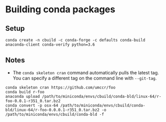 # Building conda packages

## Setup

```
conda create -n cbuild -c conda-forge -c defaults conda-build anaconda-client conda-verify python=3.6
```

## Notes

* The `conda skeleton cran` command automatically pulls the latest tag. You can specify a different
  tag on the command line with `--git-tag`.

```
conda skeleton cran https://github.com/umccr/foo
conda build r-foo
anaconda upload /path/to/miniconda/envs/cbuild/conda-bld/linux-64/r-foo-0.0.1-r351_0.tar.bz2
conda convert -p osx-64 /path/to/miniconda/envs/cbuild/conda-bld/linux-64/r-foo-0.0.0.1-r351_0.tar.bz2 -o /path/to/miniconda/envs/cbuild/conda-bld -f
```
